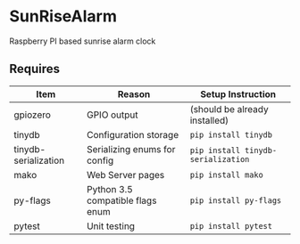 # SunRiseAlarm
Raspberry PI based sunrise alarm clock

## Requires
|       Item    |       Reason      |   Setup Instruction   |
|   ---         |       ---         |           ---         |
|gpiozero       | GPIO output | (should be already installed)|
| tinydb        | Configuration storage|    `pip install tinydb`|
| tinydb-serialization | Serializing enums for config |    `pip install tinydb-serialization`|
| mako        | Web Server pages |    `pip install mako`|
| py-flags        | Python 3.5 compatible flags enum |    `pip install py-flags`|
| pytest        | Unit testing |    `pip install pytest`|

